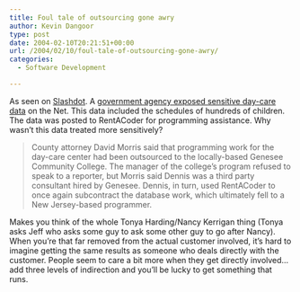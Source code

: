 ```yaml
---
title: Foul tale of outsourcing gone awry
author: Kevin Dangoor
type: post
date: 2004-02-10T20:21:51+00:00
url: /2004/02/10/foul-tale-of-outsourcing-gone-awry/
categories:
  - Software Development

---
```

As seen on [Slashdot][1]. A [government agency exposed sensitive day-care data][2] on the Net. This data included the schedules of hundreds of children. The data was posted to RentACoder for programming assistance. Why wasn&#8217;t this data treated more sensitively?

> County attorney David Morris said that programming work for the day-care center had been outsourced to the locally-based Genesee Community College. The manager of the college&#8217;s program refused to speak to a reporter, but Morris said Dennis was a third party consultant hired by Genesee. Dennis, in turn, used RentACoder to once again subcontract the database work, which ultimately fell to a New Jersey-based programmer.

Makes you think of the whole Tonya Harding/Nancy Kerrigan thing (Tonya asks Jeff who asks some guy to ask some other guy to go after Nancy). When you&#8217;re that far removed from the actual customer involved, it&#8217;s hard to imagine getting the same results as someone who deals directly with the customer. People seem to care a bit more when they get directly involved&#8230; add three levels of indirection and you&#8217;ll be lucky to get something that runs.

 [1]: http://yro.slashdot.org/article.pl?sid=04/02/09/2059249&mode=thread&tid=126&tid=158&tid=95&tid=99
 [2]: http://www.msnbc.msn.com/id/4186130/ "MSNBC - Government agency exposes day-care data"
